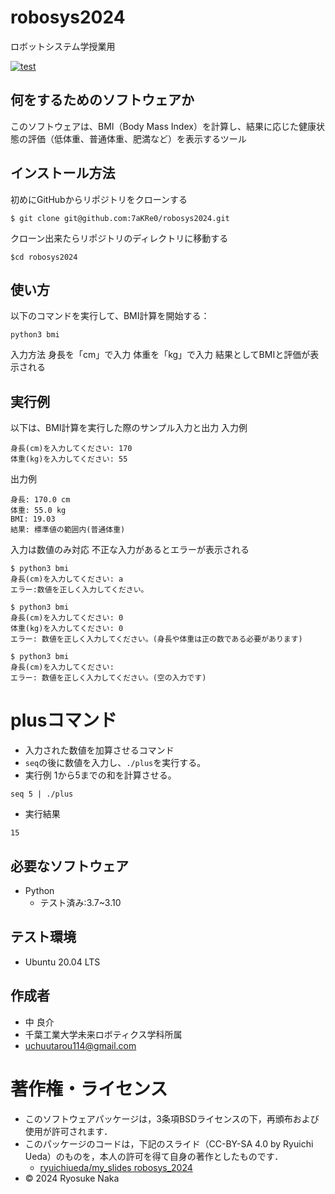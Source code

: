 # robosys2024
ロボットシステム学授業用

[![test](https://github.com/7aKRe0/robosys2024/actions/workflows/test.yml/badge.svg)](https://github.com/7aKRe0/robosys2024/actions/workflows/test.yml)


## 何をするためのソフトウェアか
このソフトウェアは、BMI（Body Mass Index）を計算し、結果に応じた健康状態の評価（低体重、普通体重、肥満など）を表示するツール

## インストール方法
初めにGitHubからリポジトリをクローンする
```
$ git clone git@github.com:7aKRe0/robosys2024.git
```
クローン出来たらリポジトリのディレクトリに移動する
```
$cd robosys2024
```

## 使い方
以下のコマンドを実行して、BMI計算を開始する：
```
python3 bmi 
```
入力方法
身長を「cm」で入力
体重を「kg」で入力
結果としてBMIと評価が表示される

## 実行例
以下は、BMI計算を実行した際のサンプル入力と出力
入力例
```
身長(cm)を入力してください: 170
体重(kg)を入力してください: 55
```
出力例
```
身長: 170.0 cm
体重: 55.0 kg
BMI: 19.03
結果: 標準値の範囲内(普通体重)
```
入力は数値のみ対応
不正な入力があるとエラーが表示される
```
$ python3 bmi
身長(cm)を入力してください: a
エラー:数値を正しく入力してください。
```
```
$ python3 bmi
身長(cm)を入力してください: 0
体重(kg)を入力してください: 0
エラー: 数値を正しく入力してください。(身長や体重は正の数である必要があります)
```
```
$ python3 bmi
身長(cm)を入力してください:
エラー: 数値を正しく入力してください。(空の入力です)
```

# plusコマンド
- 入力された数値を加算させるコマンド
 - `seq`の後に数値を入力し、`./plus`を実行する。
- 実行例
1から5までの和を計算させる。
```
seq 5 | ./plus
```
- 実行結果
```
15
```

## 必要なソフトウェア
- Python
  - テスト済み:3.7~3.10

## テスト環境
- Ubuntu 20.04 LTS

## 作成者
* 中 良介
* 千葉工業大学未来ロボティクス学科所属
* uchuutarou114@gmail.com

# 著作権・ライセンス
- このソフトウェアパッケージは，3条項BSDライセンスの下，再頒布および使用が許可されます．
- このパッケージのコードは，下記のスライド（CC-BY-SA 4.0 by Ryuichi Ueda）のものを，本人の許可を得て自身の著作としたものです．
    - [ryuichiueda/my_slides robosys_2024](https://github.com/ryuichiueda/my_slides/tree/master/robosys_2024)
- © 2024 Ryosuke Naka
